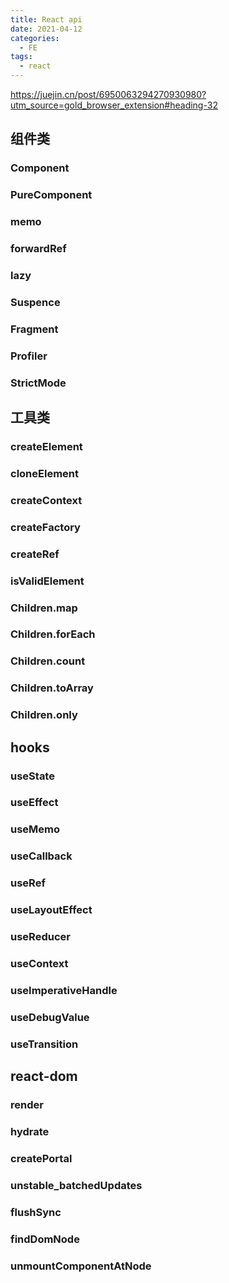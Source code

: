 ```yaml
---
title: React api
date: 2021-04-12
categories:
  - FE
tags:
  - react
---
```


https://juejin.cn/post/6950063294270930980?utm_source=gold_browser_extension#heading-32

## 组件类

### Component

### PureComponent

### memo

### forwardRef

### lazy

### Suspence

### Fragment

### Profiler

### StrictMode

## 工具类

### createElement

### cloneElement

### createContext

### createFactory

### createRef

### isValidElement

### Children.map

### Children.forEach

### Children.count

### Children.toArray

### Children.only

## hooks

### useState

### useEffect

### useMemo

### useCallback

### useRef

### useLayoutEffect

### useReducer

### useContext

### useImperativeHandle

###  useDebugValue

### useTransition

## react-dom

### render

### hydrate

### createPortal

### unstable_batchedUpdates

### flushSync

### findDomNode

### unmountComponentAtNode